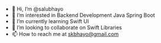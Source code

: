 - 👋 Hi, I’m @salubhayo
- 👀 I’m interested in Backend Development Java Spring Boot
- 🌱 I’m currently learning Swift UI
- 💞️ I’m looking to collaborate on Swift Libraries
- 📫 How to reach me at skbhayo@gmail.com

<!---
salubhayo/salubhayo is a ✨ special ✨ repository because its `README.md` (this file) appears on your GitHub profile.
You can click the Preview link to take a look at your changes.
--->
